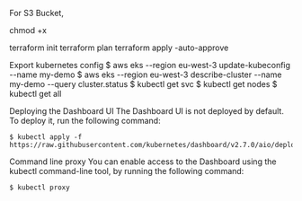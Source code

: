 For S3 Bucket, 

chmod +x 

terraform init
terraform plan
terraform apply -auto-approve

Export kubernetes config
    $ aws eks --region eu-west-3 update-kubeconfig --name my-demo
    $ aws eks --region eu-west-3 describe-cluster --name my-demo --query cluster.status
    $ kubectl get svc
    $ kubectl get nodes
    $ kubectl get all
    


Deploying the Dashboard UI 
The Dashboard UI is not deployed by default. To deploy it, run the following command:

    $ kubectl apply -f https://raw.githubusercontent.com/kubernetes/dashboard/v2.7.0/aio/deploy/recommended.yaml


Command line proxy 
You can enable access to the Dashboard using the kubectl command-line tool, by running the following command:

    $ kubectl proxy